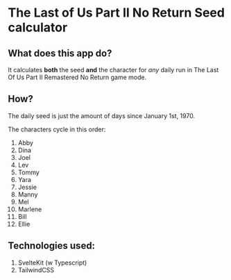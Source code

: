 # The Last of Us Part II No Return Seed calculator

## What does this app do?

It calculates **both** the seed **and** the character for *any* daily run in The Last Of Us Part II Remastered No Return game mode.

## How?

The daily seed is just the amount of days since January 1st, 1970.

The characters cycle in this order:

1. Abby
2. Dina
3. Joel
4. Lev
5. Tommy
6. Yara
7. Jessie
8. Manny
9. Mel
10. Marlene
11. Bill
12. Ellie

## Technologies used:
1. SvelteKit (w Typescript)
2. TailwindCSS
